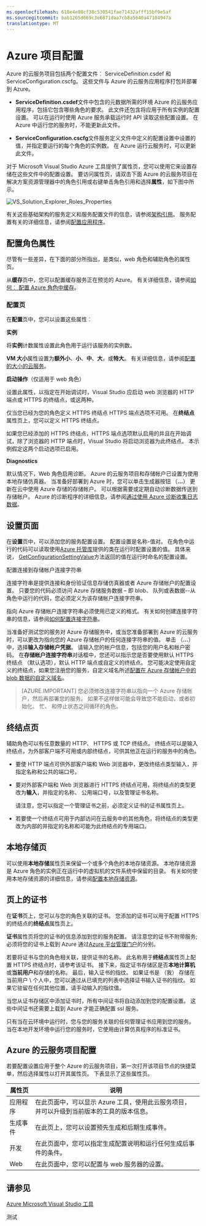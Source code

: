 ```yaml
---
ms.openlocfilehash: 618e4e80cf30c530541fae71432afff15bf9e5af
ms.sourcegitcommit: bab1265d669c3e6871daa7cb8a5640a47104947a
translationtype: MT
---
```

<properties 
   pageTitle="配置您的 Azure 项目使用多个服务配置"
   description="配置您的 Azure 项目使用多个服务配置"
   services="visual-studio-online"
   documentationCenter="na"
   authors="kempb"
   manager="douge"
   editor="tlee" />
<tags 
   ms.service="multiple"
   ms.devlang="multiple"
   ms.topic="article"
   ms.tgt_pltfrm="na"
   ms.workload="na"
   ms.date="08/24/2015"
   ms.author="kempb" />

# Azure 项目配置

Azure 的云服务项目包括两个配置文件︰ ServiceDefinition.csdef 和 ServiceConfiguration.cscfg。 这些文件与 Azure 的云服务应用程序打包并部署到 Azure。

- **ServiceDefinition.csdef**文件中包含的元数据所需的环境 Azure 的云服务应用程序，包括它包含哪些角色的要求。 此文件还包含将应用于所有实例的配置设置。 可以在运行时使用 Azure 服务承载运行时 API 读取这些配置设置。 在 Azure 中运行您的服务时，不能更新此文件。

- **ServiceConfiguration.cscfg**文件服务定义文件中定义的配置设置中设置的值，并指定要运行的每个角色的实例数。 在 Azure 运行云服务时，可以更新此文件。

对于 Microsoft Visual Studio Azure 工具提供了属性页，您可以使用它来设置存储在这些文件中的配置设置。 要访问属性页，请双击下面 Azure 的云服务项目在解决方案资源管理器中的角色引用或右键单击角色引用和选择**属性**，如下图中所示。

![VS_Solution_Explorer_Roles_Properties](./media/vs-azure-tools-multiple-services-project-configurations/IC784076.png)

有关这些基础架构的服务定义和服务配置文件的信息，请参阅[架构引用](https://msdn.microsoft.com/library/azure/dd179398.aspx)。 服务配置有关的详细信息，请参阅[配置应用程序](https://msdn.microsoft.com/library/azure/gg432977.aspx)。

## 配置角色属性

尽管有一些差异，在下面的部分所指出，是类似，web 角色和辅助角色的属性页。

从**缓存**页中，您可以配置缓存服务正在预览的 Azure。 有关详细信息，请参阅[如何︰ 配置 Azure 角色中缓存](https://msdn.microsoft.com/library/azure/jj131263.aspx)。

### 配置页

在**配置**页中，您可以设置这些属性︰

**实例**

将**实例**计数属性设置此角色用于运行该服务的实例数。

**VM 大小**属性设置为**额外小**、**小**、**中**、**大**，或**特大**。  有关详细信息，请参阅[配置的大小的云服务](https://msdn.microsoft.com/library/azure/ee814754.aspx)。

**启动操作**（仅适用于 web 角色）

设置此属性，以指定在开始调试时，Visual Studio 应启动 web 浏览器的 HTTP 端点或 HTTPS 的终结点，或这两种。

仅当您已经为您的角色定义 HTTPS 终结点 HTTPS 端点选项不可用。 在**终结点**属性页上，您可以定义 HTTPS 终结点。

如果您已经添加的 HTTPS 终结点，HTTPS 端点选项默认启用的并且在开始调试，除了浏览器的 HTTP 端点时，Visual Studio 将启动浏览器为此终结点。 本示例假定这两个启动选项已启用。

**Diagnostics**

默认情况下，Web 角色启用诊断。 Azure 的云服务项目和存储帐户已设置为使用本地存储仿真器。 当准备好部署到 Azure 时，您可以单击生成器按钮 （**...**） 更新在云中使用 Azure 存储的存储帐户。 可以根据需要或定期自动诊断数据传送到存储帐户。 Azure 的诊断程序的详细信息，请参阅[通过使用 Azure 诊断收集日志数据](https://msdn.microsoft.com/library/azure/gg433048.aspx)。

## 设置页面

在**设置**页中，可以添加您的服务配置设置。 配置设置是名称-值对。 在角色中运行的代码可以读取使用[Azure 托管库](http://go.microsoft.com/fwlink?LinkID=171026)提供的类在运行时配置设置的值。 具体来说， [GetConfigurationSettingValue](https://msdn.microsoft.com/library/azure/microsoft.windowsazure.serviceruntime.roleenvironment.getconfigurationsettingvalue.aspx)方法返回的值在运行时命名的配置设置。

配置连接到存储帐户连接字符串

连接字符串是提供连接和身份验证信息存储仿真器或者 Azure 存储帐户的配置设置。 只要您的代码必须访问 Azure 存储服务数据 – 即 blob、 队列或表数据--从角色中运行的代码，您必须定义为该存储帐户连接字符串。

指向 Azure 存储帐户连接字符串必须使用已定义的格式。 有关如何创建连接字符串的信息，请参阅[如何配置连接字符串](https://msdn.microsoft.com/library/azure/ee758697.aspx)。

当准备好测试您的服务对 Azure 存储服务中，或当您准备部署到 Azure 的云服务时，可以更改为指向您的 Azure 存储帐户的任何连接字符串的值。 单击 （**...**） 中，选择**输入存储帐户凭据**。 请输入您的帐户信息，包括您的用户名和帐户密码。 在**存储帐户连接字符串**对话框中，您还可以指示您是否要使用默认 HTTPS 终结点 （默认选项），默认 HTTP 端点或自定义的终结点。 您可能决定使用自定义的终结点，如果您注册您的服务，自定义域名所述[配置在 Azure 存储帐户中的 blob 数据的自定义域名](./storage//storage-custom-domain-name/)。

>[AZURE.IMPORTANT] 您必须修改连接字符串以指向一个 Azure 存储帐户，然后再部署您的服务。 如果不这样做可能会导致您不能启动，或者初始化、 忙、 和停止状态之间循环的角色。

## 终结点页

辅助角色可以有任意数量的 HTTP、 HTTPS 或 TCP 终结点。 终结点可以是输入终结点，为外部客户端不可用或内部终结点，可供其他正在运行的服务中的角色。

- 要使 HTTP 端点可供外部客户端和 Web 浏览器中，更改终结点类型输入，并指定名称和公共的端口号。

- 要对外部客户端和 Web 浏览器进行 HTTPS 终结点可用，将终结点的类型更改为**输入**，并指定的名称、 公用端口号，以及管理证书名称。

    请注意，您可以指定一个管理证书之前，必须定义证书的证书属性页上。

- 若要使一个终结点可用于内部访问在云服务中的其他角色，将终结点的类型更改为内部的并指定的名称和可能为此终结点的专用端口。

## 本地存储页

可以使用**本地存储**属性页来保留一个或多个角色的本地存储资源。 本地存储资源是 Azure 角色的实例正在运行中的虚拟机的文件系统中保留的目录。 有关如何使用本地存储资源的详细信息，请参阅[配置本地存储资源](https://msdn.microsoft.com/library/azure/ee758708.aspx)。

## 页上的证书

在**证书**页上，您可以与您的角色关联的证书。 您添加的证书可以用于配置 HTTPS 的终结点的**终结点**属性页上。

**证书**属性页将您的证书的信息添加到您的服务配置。 请注意您的证书不附带服务;必须将您的证书上载到 Azure 通过[Azure 平台管理门户](http://go.microsoft.com/fwlink/?LinkID=213885)的分别。

若要将证书与您的角色相关联，提供证书的名称。 此名称用于**终结点**属性页上配置 HTTPS 终结点时，请参考该证书。 接下来，指定证书存储区是否**本地计算机**或**当前用户**和存储的名称。 最后，输入证书的指纹。 如果证书是 （我） 存储在当前用户 \ 个人中，您可以通过从已填充的列表中选择证书输入证书的指纹。 如果它驻留在任何其他位置，请手动输入的指纹值。

当您从证书存储区中添加证书时，所有中间证书将自动添加到您的配置设置。 这些中间证书还需要上载到 Azure 才能正确配置 ssl 服务。

只有当在云环境中运行时，您与您的服务关联的任何管理证书应用到您的服务。 当在本地开发环境中运行您的服务时，它使用由计算仿真程序的标准证书。

## Azure 的云服务项目配置

若要配置设置应用于整个 Azure 的云服务项目，第一次打开该项目节点的快捷菜单，然后选择属性以打开其属性页。 下表显示了这些属性页。

|属性页|说明|
|---|---|
|应用程序	|在此页面中，可以显示 Azure 工具，使用此云服务项目，并可以升级到当前版本的工具的版本信息。|
|生成事件|在此页上，您可以设置预先生成和后期生成事件。|
|开发|在此页面中，您可以指定生成配置说明和运行任何生成后事件的条件。|
|Web|在此页面中，您可以配置与 web 服务器的设置。|

## 请参见

[Azure Microsoft Visual Studio 工具](https://msdn.microsoft.com/library/azure/ee405484.aspx)


测试
